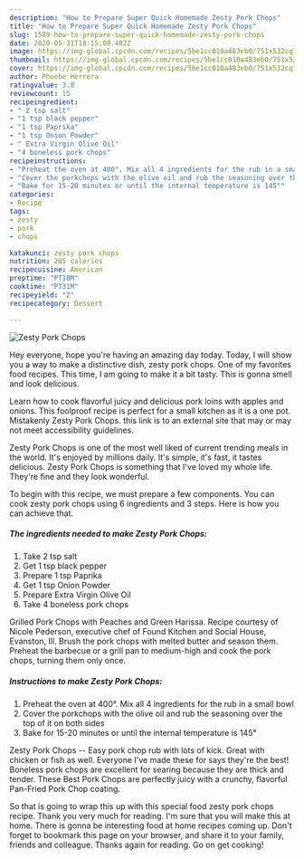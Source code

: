 ```yaml
---
description: "How to Prepare Super Quick Homemade Zesty Pork Chops"
title: "How to Prepare Super Quick Homemade Zesty Pork Chops"
slug: 1589-how-to-prepare-super-quick-homemade-zesty-pork-chops
date: 2020-05-31T18:15:08.402Z
image: https://img-global.cpcdn.com/recipes/5be1cc010a483eb0/751x532cq70/zesty-pork-chops-recipe-main-photo.jpg
thumbnail: https://img-global.cpcdn.com/recipes/5be1cc010a483eb0/751x532cq70/zesty-pork-chops-recipe-main-photo.jpg
cover: https://img-global.cpcdn.com/recipes/5be1cc010a483eb0/751x532cq70/zesty-pork-chops-recipe-main-photo.jpg
author: Phoebe Herrera
ratingvalue: 3.8
reviewcount: 15
recipeingredient:
- " 2 tsp salt"
- "1 tsp black pepper"
- "1 tsp Paprika"
- "1 tsp Onion Powder"
- " Extra Virgin Olive Oil"
- "4 boneless pork chops"
recipeinstructions:
- "Preheat the oven at 400°. Mix all 4 ingredients for the rub in a small bowl"
- "Cover the porkchops with the olive oil and rub the seasoning over the top of it on both sides"
- "Bake for 15-20 minutes or until the internal temperature is 145°"
categories:
- Recipe
tags:
- zesty
- pork
- chops

katakunci: zesty pork chops 
nutrition: 205 calories
recipecuisine: American
preptime: "PT10M"
cooktime: "PT31M"
recipeyield: "2"
recipecategory: Dessert

---
```



![Zesty Pork Chops](https://img-global.cpcdn.com/recipes/5be1cc010a483eb0/751x532cq70/zesty-pork-chops-recipe-main-photo.jpg)

Hey everyone, hope you're having an amazing day today. Today, I will show you a way to make a distinctive dish, zesty pork chops. One of my favorites food recipes. This time, I am going to make it a bit tasty. This is gonna smell and look delicious.

Learn how to cook flavorful juicy and delicious pork loins with apples and onions. This foolproof recipe is perfect for a small kitchen as it is a one pot. Mistakenly Zesty Pork Chops. this link is to an external site that may or may not meet accessibility guidelines.

Zesty Pork Chops is one of the most well liked of current trending meals in the world. It's enjoyed by millions daily. It's simple, it's fast, it tastes delicious. Zesty Pork Chops is something that I've loved my whole life. They're fine and they look wonderful.


To begin with this recipe, we must prepare a few components. You can cook zesty pork chops using 6 ingredients and 3 steps. Here is how you can achieve that.

<!--inarticleads1-->

##### The ingredients needed to make Zesty Pork Chops:

1. Take  2 tsp salt
1. Get 1 tsp black pepper
1. Prepare 1 tsp Paprika
1. Get 1 tsp Onion Powder
1. Prepare  Extra Virgin Olive Oil
1. Take 4 boneless pork chops


Grilled Pork Chops with Peaches and Green Harissa. Recipe courtesy of Nicole Pederson, executive chef of Found Kitchen and Social House, Evanston, Ill. Brush the pork chops with melted butter and season them. Preheat the barbecue or a grill pan to medium-high and cook the pork chops, turning them only once. 

<!--inarticleads2-->

##### Instructions to make Zesty Pork Chops:

1. Preheat the oven at 400°. Mix all 4 ingredients for the rub in a small bowl
1. Cover the porkchops with the olive oil and rub the seasoning over the top of it on both sides
1. Bake for 15-20 minutes or until the internal temperature is 145°


Zesty Pork Chops -- Easy pork chop rub with lots of kick. Great with chicken or fish as well. Everyone I&#39;ve made these for says they&#39;re the best! Boneless pork chops are excellent for searing because they are thick and tender. These Best Pork Chops are perfectly juicy with a crunchy, flavorful Pan-Fried Pork Chop coating. 

So that is going to wrap this up with this special food zesty pork chops recipe. Thank you very much for reading. I'm sure that you will make this at home. There is gonna be interesting food at home recipes coming up. Don't forget to bookmark this page on your browser, and share it to your family, friends and colleague. Thanks again for reading. Go on get cooking!
